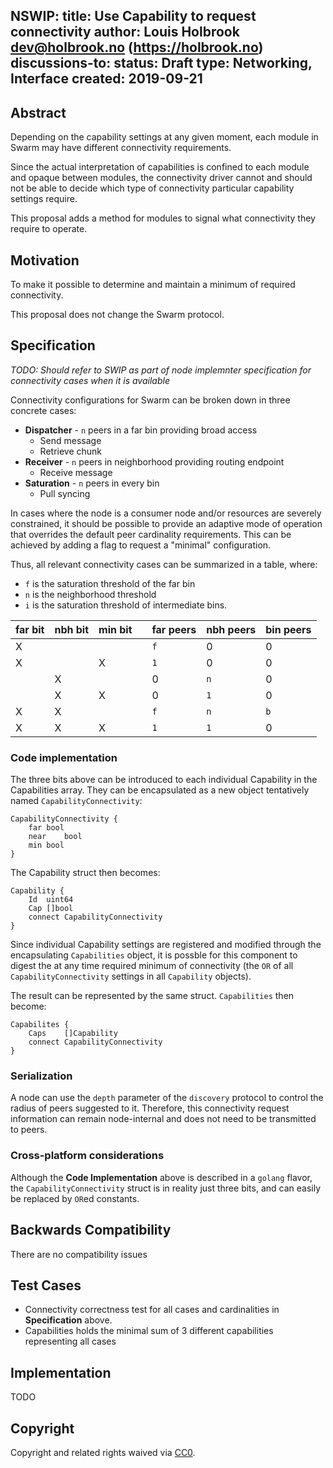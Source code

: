 NSWIP: <to be assigned>
title: Use Capability to request connectivity
author: Louis Holbrook <dev@holbrook.no> (https://holbrook.no)
discussions-to: <URL>
status: Draft
type: Networking, Interface
created: 2019-09-21
---


## Abstract

Depending on the capability settings at any given moment, each module in Swarm may have different connectivity requirements.

Since the actual interpretation of capabilities is confined to each module and opaque between modules, the connectivity driver cannot and should not be able to decide which type of connectivity particular capability settings require.

This proposal adds a method for modules to signal what connectivity they require to operate.


## Motivation

To make it possible to determine and maintain a minimum of required connectivity.

This proposal does not change the Swarm protocol.


## Specification

*TODO: Should refer to SWIP as part of node implemnter specification for connectivity cases when it is available*

Connectivity configurations for Swarm can be broken down in three concrete cases:

* **Dispatcher** - `n` peers in a far bin providing broad access
  - Send message
  - Retrieve chunk
* **Receiver** - `n` peers in neighborhood providing routing endpoint
  - Receive message
* **Saturation** - `n` peers in every bin
  - Pull syncing

In cases where the node is a consumer node and/or resources are severely constrained, it should be possible to provide an adaptive mode of operation that overrides the default peer cardinality requirements. This can be achieved by adding a flag to request a "minimal" configuration.

Thus, all relevant connectivity cases can be summarized in a table, where:

* `f` is the saturation threshold of the far bin
* `n` is the neighborhood threshold
* `i` is the saturation threshold of intermediate bins.

|far bit|nbh bit|min bit| | far peers | nbh peers | bin peers | 
|---|---|---|---|---|---|---|
| X |   |   | | `f` | 0 | 0 |
| X |   | X | |  `1` | 0 | 0 |
|   | X |   | |  0 | `n` | 0 | 
|   | X | X | |  0 | `1` | 0 | 
| X | X |   | |  `f` | `n` | `b` |
| X | X | X | | `1` | `1` | 0 |

### Code implementation


The three bits above can be introduced to each individual Capability in the Capabilities array. They can be encapsulated as a new object tentatively named `CapabilityConnectivity`:

```
CapabilityConnectivity {
	far	bool
	near	bool
	min	bool
}
```

The Capability struct then becomes:

```
Capability {
	Id	uint64
	Cap	[]bool
	connect CapabilityConnectivity
}
```

Since individual Capability settings are registered and modified through the encapsulating `Capabilities` object, it is possble for this component to digest the at any time required minimum of connectivity (the `OR` of all `CapabilityConnectivity` settings in all `Capability` objects). 

The result can be represented by the same struct. `Capabilities` then become:

```
Capabilites {
	Caps	[]Capability
	connect CapabilityConnectivity
}
```

### Serialization

A node can use the `depth` parameter of the `discovery` protocol to control the radius of peers suggested to it. Therefore, this connectivity request information can remain node-internal and does not need to be transmitted to peers.


### Cross-platform considerations

Although the **Code Implementation** above is described in a `golang` flavor, the `CapabilityConnectivity` struct is in reality just three bits, and can easily be replaced by `OR`ed constants.


## Backwards Compatibility

There are no compatibility issues


## Test Cases

* Connectivity correctness test for all cases and cardinalities in **Specification** above.
* Capabilities holds the minimal sum of 3 different capabilities representing all cases


## Implementation

TODO


## Copyright

Copyright and related rights waived via [CC0](https://creativecommons.org/publicdomain/zero/1.0/).
